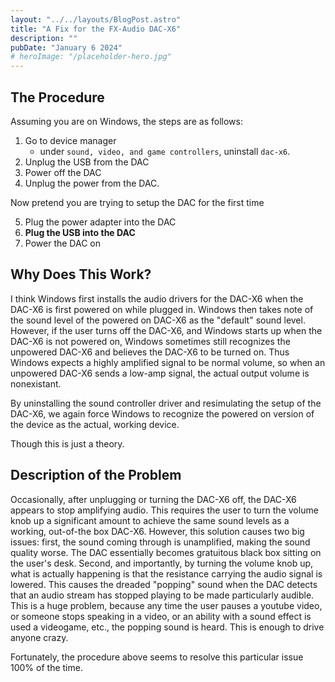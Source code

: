 ```yaml
---
layout: "../../layouts/BlogPost.astro"
title: "A Fix for the FX-Audio DAC-X6"
description: ""
pubDate: "January 6 2024"
# heroImage: "/placeholder-hero.jpg"
---
```


## The Procedure

Assuming you are on Windows, the steps are as follows:

1. Go to device manager
	- under `sound, video, and game controllers`, uninstall `dac-x6`.
2. Unplug the USB from the DAC
3. Power off the DAC
4. Unplug the power from the DAC.

Now pretend you are trying to setup the DAC for the first time

5. Plug the power adapter into the DAC
6. **Plug the USB into the DAC** 
7. Power the DAC on

## Why Does This Work? 

I think Windows first installs the audio drivers for the DAC-X6 when the DAC-X6 is first powered on while plugged in. Windows then takes note of the sound level of the powered on DAC-X6 as the "default" sound level. However, if the user turns off the DAC-X6, and Windows starts up when the DAC-X6 is not powered on, Windows sometimes still recognizes the unpowered DAC-X6 and believes the DAC-X6 to be turned on. Thus Windows expects a highly amplified signal to be normal volume, so when an unpowered DAC-X6 sends a low-amp signal, the actual output volume is nonexistant.

By uninstalling the sound controller driver and resimulating the setup of the DAC-X6, we again force Windows to recognize the powered on version of the device as the actual, working device.

Though this is just a theory.

## Description of the Problem

Occasionally, after unplugging or turning the DAC-X6 off, the DAC-X6 appears to stop amplifying audio. This requires the user to turn the volume knob up a significant amount to achieve the same sound levels as a working, out-of-the box DAC-X6. However, this solution causes two big issues: first, the sound coming through is unamplified, making the sound quality worse. The DAC essentially becomes gratuitous black box sitting on the user's desk. Second, and importantly, by turning the volume knob up, what is actually happening is that the resistance carrying the audio signal is lowered. This causes the dreaded "popping" sound when the DAC detects that an audio stream has stopped playing to be made particularly audible. This is a huge problem, because any time the user pauses a youtube video, or someone stops speaking in a video, or an ability with a sound effect is used a videogame, etc., the popping sound is heard. This is enough to drive anyone crazy.

Fortunately, the procedure above seems to resolve this particular issue 100% of the time.